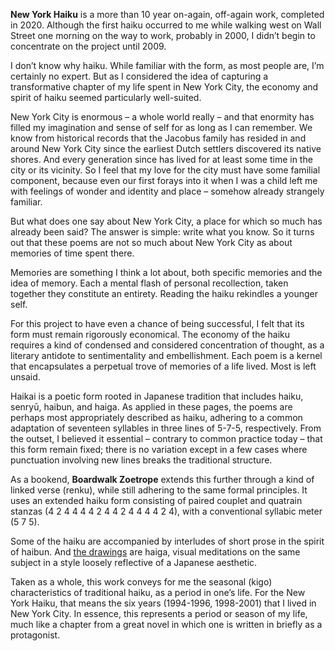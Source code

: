 **New York Haiku** is a more than 10 year on-again, off-again work, completed in 2020. Although the first haiku occurred to me while walking west on Wall Street one morning on the way to work, probably in 2000, I didn’t begin to concentrate on the project until 2009.  

I don’t know why haiku. While familiar with the form, as most people are, I’m certainly no expert. But as I considered the idea of capturing a transformative chapter of my life spent in New York City, the economy and spirit of haiku seemed particularly well-suited.  

New York City is enormous – a whole world really – and that enormity has filled my imagination and sense of self for as long as I can remember. We know from historical records that the Jacobus family has resided in and around New York City since the earliest Dutch settlers discovered its native shores. And every generation since has lived for at least some time in the city or its vicinity. So I feel that my love for the city must have some familial component, because even our first forays into it when I was a child left me with feelings of wonder and identity and place – somehow already strangely familiar.  

But what does one say about New York City, a place for which so much has already been said? The answer is simple: write what you know. So it turns out that these poems are not so much about New York City as about memories of time spent there.  

Memories are something I think a lot about, both specific memories and the idea of memory. Each a mental flash of personal recollection, taken together they constitute an entirety. Reading the haiku rekindles a younger self.  

For this project to have even a chance of being successful, I felt that its form must remain rigorously economical. The economy of the haiku requires a kind of condensed and considered concentration of thought, as a literary antidote to sentimentality and embellishment. Each poem is a kernel that encapsulates a perpetual trove of memories of a life lived. Most is left unsaid.  

Haikai is a poetic form rooted in Japanese tradition that includes haiku, senryū, haibun, and haiga. As applied in these pages, the poems are perhaps most appropriately described as haiku, adhering to a common adaptation of seventeen syllables in three lines of 5-7-5, respectively. From the outset, I believed it essential – contrary to common practice today – that this form remain fixed; there is no variation except in a few cases where punctuation involving new lines breaks the traditional structure.  

As a bookend, **Boardwalk Zoetrope** extends this further through a kind of linked verse (renku), while still adhering to the same formal principles. It uses an extended haiku form consisting of paired couplet and quatrain stanzas (4 2 4 4 4 4 2 4 4 2 4 4 4 4 2 4), with a conventional syllabic meter (5 7 5).  

Some of the haiku are accompanied by interludes of short prose in the spirit of haibun. And <a href="/exhibits/haiga">the drawings</a> are haiga, visual meditations on the same subject in a style loosely reflective of a Japanese aesthetic.  

Taken as a whole, this work conveys for me the seasonal (kigo) characteristics of traditional haiku, as a period in one’s life. For the New York Haiku, that means the six years (1994-1996, 1998-2001) that I lived in New York City. In essence, this represents a period or season of my life, much like a chapter from a great novel in which one is written in briefly as a protagonist.
